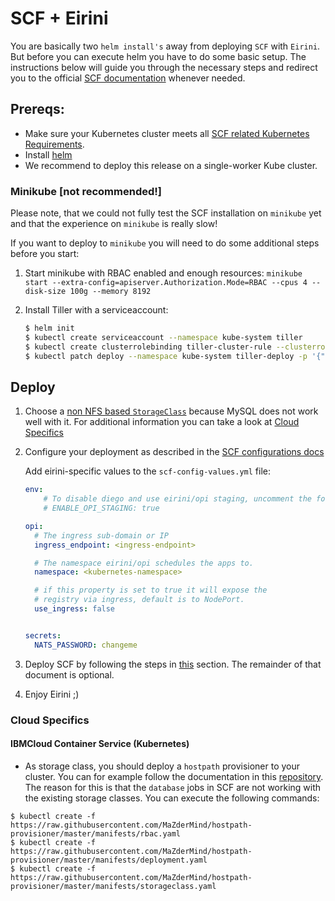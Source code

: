 # SCF + Eirini

You are basically two `helm install's` away from deploying `SCF` with `Eirini`. But before you can execute helm you have to do some basic setup. The instructions below will guide you through the necessary steps and redirect you to the official [SCF documentation](https://github.com/SUSE/scf/wiki/How-to-Install-SCF) whenever needed. 

## Prereqs:

- Make sure your Kubernetes cluster meets all [SCF related Kubernetes Requirements](https://github.com/SUSE/scf/wiki/How-to-Install-SCF#requirements-for-kubernetes).
- Install [helm](https://helm.sh/)
- We recommend to deploy this release on a single-worker Kube cluster.

### Minikube [not recommended!]

Please note, that we could not fully test the SCF installation on `minikube` yet and that the experience on `minikube` is really slow! 

If you want to deploy to `minikube` you will need to do some additional steps before you start:

1. Start minikube with RBAC enabled and enough resources: `minikube start --extra-config=apiserver.Authorization.Mode=RBAC --cpus 4 --disk-size 100g --memory 8192`
1. Install Tiller with a serviceaccount:

   ```bash
   $ helm init
   $ kubectl create serviceaccount --namespace kube-system tiller
   $ kubectl create clusterrolebinding tiller-cluster-rule --clusterrole=cluster-admin --serviceaccount=kube-system:tiller
   $ kubectl patch deploy --namespace kube-system tiller-deploy -p '{"spec":{"template":{"spec":{"serviceAccount":"tiller"}}}}'
   ```

## Deploy

1. Choose a [non NFS based `StorageClass`](https://github.com/SUSE/scf/wiki/How-to-Install-SCF#choosing-a-storage-class) because MySQL does not work well with it. For additional information you can take a look at [Cloud Specifics](#cloud-specifics)
1. Configure your deployment as described in the [SCF configurations docs](https://github.com/SUSE/scf/wiki/How-to-Install-SCF#configuring-the-deployment)
   
   Add eirini-specific values to the `scf-config-values.yml` file:

   ```yaml
   env:
	   # To disable diego and use eirini/opi staging, uncomment the following parameter:
	   # ENABLE_OPI_STAGING: true

   opi:
     # The ingress sub-domain or IP
     ingress_endpoint: <ingress-endpoint>

     # The namespace eirini/opi schedules the apps to.
     namespace: <kubernetes-namespace>

     # if this property is set to true it will expose the
     # registry via ingress, default is to NodePort.
     use_ingress: false


   secrets:
     NATS_PASSWORD: changeme
	```

1. Deploy SCF by following the steps in [this](https://github.com/SUSE/scf/wiki/How-to-Install-SCF#deploy-using-helm) section. The remainder of that document is optional.

1. Enjoy Eirini ;)

### Cloud Specifics


#### IBMCloud Container Service (Kubernetes)

- As storage class, you should deploy a `hostpath` provisioner to your cluster. You can for example follow the documentation in this [repository](https://github.com/MaZderMind/hostpath-provisioner#dynamic-provisioning-of-kubernetes-hostpath-volumes). The reason for this is that the `database` jobs in SCF are not working with the existing storage classes.
You can execute the following commands:
```
$ kubectl create -f https://raw.githubusercontent.com/MaZderMind/hostpath-provisioner/master/manifests/rbac.yaml
$ kubectl create -f https://raw.githubusercontent.com/MaZderMind/hostpath-provisioner/master/manifests/deployment.yaml
$ kubectl create -f https://raw.githubusercontent.com/MaZderMind/hostpath-provisioner/master/manifests/storageclass.yaml
```
